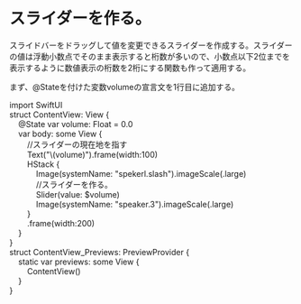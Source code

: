 # スライダーを作る。

スライドバーをドラッグして値を変更できるスライダーを作成する。スライダーの値は浮動小数点でそのまま表示すると桁数が多いので、小数点以下2位までを表示するように数値表示の桁数を2桁にする関数も作って適用する。

まず、@Stateを付けた変数volumeの宣言文を1行目に追加する。

import SwiftUI  
struct ContentView: View {  
    @State var volume: Float = 0.0  
    var body: some View {  
        //スライダーの現在地を指す  
        Text("\\(volume)").frame(width:100)  
        HStack {  
            Image(systemName: "spekerl.slash").imageScale(.large)  
            //スライダーを作る。  
            Slider(value: $volume)  
            Image(systemName: "speaker.3").imageScale(.large)  
        }  
        .frame(width:200)  
    }  
}  
struct ContentView\_Previews: PreviewProvider {  
    static var previews: some View {  
        ContentView()  
    }  
}